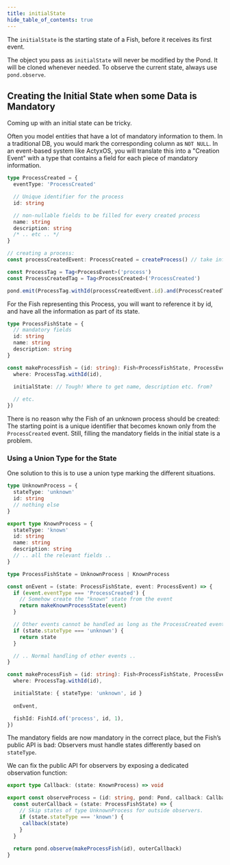 ```yaml
---
title: initialState
hide_table_of_contents: true
---
```


The `initialState` is the starting state of a Fish, before it receives its first event.

The object you pass as `initialState` will never be modified by the Pond. It will be cloned whenever
needed. To observe the current state, always use `pond.observe`.

## Creating the Initial State when some Data is Mandatory

Coming up with an initial state can be tricky.

Often you model entities that have a lot of mandatory information to them. In a traditional DB, you
would mark the corresponding column as `NOT NULL`. In an event-based system like ActyxOS, you will
translate this into a "Creation Event" with a type that contains a field for each piece of mandatory
information.

```ts
type ProcessCreated = {
  eventType: 'ProcessCreated'

  // Unique identifier for the process
  id: string

  // non-nullable fields to be filled for every created process
  name: string
  description: string
  /* .. etc .. */
}

// creating a process:
const processCreatedEvent: ProcessCreated = createProcess() // take info from somewhere

const ProcessTag = Tag<ProcessEvent>('process')
const ProcessCreatedTag = Tag<ProcessCreated>('ProcessCreated')

pond.emit(ProcessTag.withId(processCreatedEvent.id).and(ProcessCreatedTag), processCreatedEvent)
```

For the Fish representing this Process, you will want to reference it by id, and have all the information as part of its state.

```ts
type ProcessFishState = {
  // mandatory fields
  id: string
  name: string
  description: string
}

const makeProcessFish = (id: string): Fish<ProcessFishState, ProcessEvent> => ({
  where: ProcessTag.withId(id),

  initialState: // Tough! Where to get name, description etc. from?
  
  // etc.
})
```

There is no reason why the Fish of an unknown process should be created: The starting point is a
unique identifier that becomes known only from the `ProcessCreated` event. Still, filling the
mandatory fields in the initial state is a problem.

### Using a Union Type for the State

One solution to this is to use a union type marking the different situations.

```ts
type UnknownProcess = {
  stateType: 'unknown'
  id: string
  // nothing else
}

export type KnownProcess = {
  stateType: 'known'
  id: string
  name: string
  description: string
  // .. all the relevant fields ..
}

type ProcessFishState = UnknownProcess | KnownProcess

const onEvent = (state: ProcessFishState, event: ProcessEvent) => {
  if (event.eventType === 'ProcessCreated') {
    // Somehow create the "known" state from the event
    return makeKnownProcessState(event)
  }

  // Other events cannot be handled as long as the ProcessCreated event wasn’t seen
  if (state.stateType === 'unknown') {
    return state
  }

  // .. Normal handling of other events ..
}

const makeProcessFish = (id: string): Fish<ProcessFishState, ProcessEvent> => ({
  where: ProcessTag.withId(id),

  initialState: { stateType: 'unknown', id }
  
  onEvent,

  fishId: FishId.of('process', id, 1),
})
```

The mandatory fields are now mandatory in the correct place, but the Fish’s public API is bad:
Observers must handle states differently based on `stateType`.

We can fix the public API for observers by exposing a dedicated observation function:

```ts
export type Callback: (state: KnownProcess) => void

export const observeProcess = (id: string, pond: Pond, callback: Callback) => {
  const outerCallback = (state: ProcessFishState) => {
    // Skip states of type UnknownProcess for outside observers.
    if (state.stateType === 'known') {
     callback(state)
    }
  }
  
  return pond.observe(makeProcessFish(id), outerCallback)
}
```
